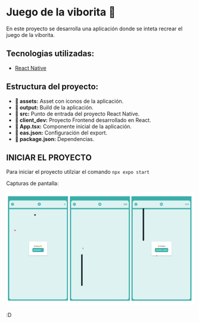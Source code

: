 # Juego de la viborita 🐍

En este proyecto se desarrolla una aplicación donde se inteta recrear el juego de la viborita.

## Tecnologias utilizadas:

- [React Native](https://reactnative.dev/)

## Estructura del proyecto:

- **📁 assets:** Asset con iconos de la aplicación.
- **📁 output:** Build de la aplicación.
- **📁 src:** Punto de entrada del proyecto React Native.
- **📁 client_dev:** Proyecto Frontend desarrollado en React.
- **📄 App.tsx:** Componente inicial de la aplicación.
- **📄 eas.json:** Configuración del export.
- **📄 package.json:** Dependencias.

## INICIAR EL PROYECTO

Para iniciar el proyecto utilziar el comando `npx expo start`

Capturas de pantalla:

![Alt text](/output/screenshot.png?raw=true "Captura")

:D
